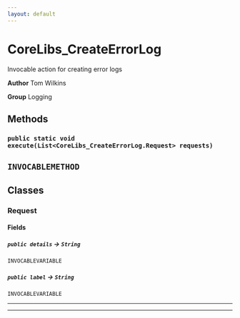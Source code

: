 ```yaml
---
layout: default
---
```

# CoreLibs_CreateErrorLog

Invocable action for creating error logs


**Author** Tom Wilkins


**Group** Logging

## Methods
### `public static void execute(List<CoreLibs_CreateErrorLog.Request> requests)`

`INVOCABLEMETHOD`
---
## Classes
### Request
#### Fields

##### `public details` → `String`

`INVOCABLEVARIABLE` 

##### `public label` → `String`

`INVOCABLEVARIABLE` 

---

---
